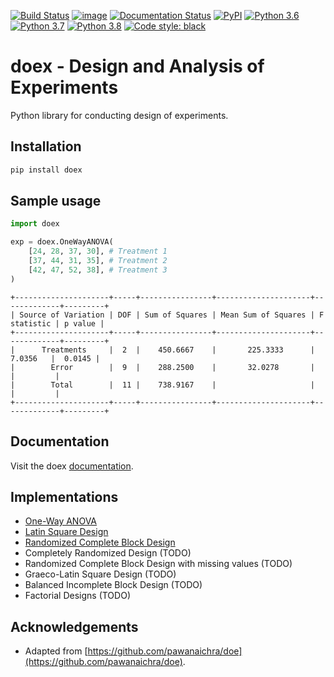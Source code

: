 [![Build Status](https://github.com/rohitsanj/doex/workflows/CI/badge.svg)](https://github.com/rohitsanj/doex/actions)
[![image](https://codecov.io/github/rohitsanj/doex/coverage.svg?branch=master)](https://codecov.io/github/rohitsanj/doex?branch=master)
[![Documentation Status](https://readthedocs.org/projects/doex/badge/?version=latest)](https://doex.readthedocs.io/en/latest/?badge=latest)
[![PyPI](https://img.shields.io/pypi/v/doex.svg)](https://pypi.org/project/doex/)
[![Python 3.6](https://img.shields.io/badge/python-3.6-blue.svg)](https://www.python.org/downloads/release/python-360/)
[![Python 3.7](https://img.shields.io/badge/python-3.7-blue.svg)](https://www.python.org/downloads/release/python-370/)
[![Python 3.8](https://img.shields.io/badge/python-3.8-blue.svg)](https://www.python.org/downloads/release/python-380/)
[![Code style: black](https://img.shields.io/badge/code%20style-black-000000.svg)](https://github.com/ambv/black)

# doex - Design and Analysis of Experiments

Python library for conducting design of experiments.

## Installation

```bash
pip install doex
```

## Sample usage

```python
import doex

exp = doex.OneWayANOVA(
    [24, 28, 37, 30], # Treatment 1
    [37, 44, 31, 35], # Treatment 2
    [42, 47, 52, 38], # Treatment 3
)
```

```
+---------------------+-----+----------------+---------------------+-------------+---------+
| Source of Variation | DOF | Sum of Squares | Mean Sum of Squares | F statistic | p value |
+---------------------+-----+----------------+---------------------+-------------+---------+
|      Treatments     |  2  |    450.6667    |       225.3333      |    7.0356   |  0.0145 |
|        Error        |  9  |    288.2500    |       32.0278       |             |         |
|        Total        |  11 |    738.9167    |                     |             |         |
+---------------------+-----+----------------+---------------------+-------------+---------+
```

## Documentation

Visit the doex [documentation][documentation].

## Implementations

- [One-Way ANOVA](https://doex.readthedocs.io/en/latest/examples.html#one-way-anova)
- [Latin Square Design](https://doex.readthedocs.io/en/latest/examples.html#latin-square-design)
- [Randomized Complete Block Design](https://doex.readthedocs.io/en/latest/examples.html#randomized-complete-block-design)
- Completely Randomized Design (TODO)
- Randomized Complete Block Design with missing values (TODO)
- Graeco-Latin Square Design (TODO)
- Balanced Incomplete Block Design (TODO)
- Factorial Designs (TODO)

## Acknowledgements

- Adapted from [https://github.com/pawanaichra/doe](https://github.com/pawanaichra/doe).

[documentation]: https://doex.readthedocs.io/
